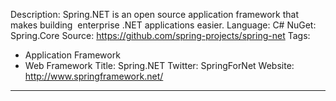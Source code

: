 Description: Spring.NET is an open source application framework that makes building  enterprise .NET applications easier.
Language: C#
NuGet: Spring.Core
Source: https://github.com/spring-projects/spring-net
Tags:
  - Application Framework
  - Web Framework
Title: Spring.NET
Twitter: SpringForNet
Website: http://www.springframework.net/
---
